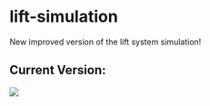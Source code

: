 # lift-simulation
New improved version of the lift system simulation!

<h2> Current Version: </h2>
<img src="https://i.imgur.com/c1eosLp.png" />

